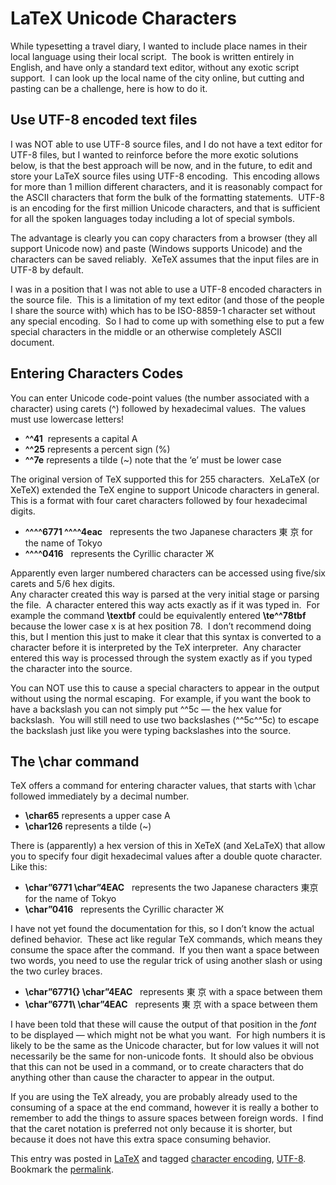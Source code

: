#  LaTeX Unicode Characters

While typesetting a travel diary, I wanted to include place names in their local language using their local script.  The book is written entirely in English, and have only a standard text editor, without any exotic script support.  I can look up the local name of the city online, but cutting and pasting can be a challenge, here is how to do it.

## Use UTF-8 encoded text files

I was NOT able to use UTF-8 source files, and I do not have a text editor for UTF-8 files, but I wanted to reinforce before the more exotic solutions below, is that the best approach will be now, and in the future, to edit and store your LaTeX source files using UTF-8 encoding.  This encoding allows  for more than 1 million different characters, and it is reasonably compact for the ASCII characters that form the bulk of the formatting statements.  UTF-8 is an encoding for the first million Unicode characters, and that is sufficient for all the spoken languages today including a lot of special symbols.  

The advantage is clearly you can copy characters from a browser (they all support Unicode now) and paste (Windows supports Unicode) and the characters can be saved reliably.  XeTeX assumes that the input files are in UTF-8 by default.  

I was in a position that I was not able to use a UTF-8 encoded characters in the source file.  This is a limitation of my text editor (and those of the people I share the source with) which has to be ISO-8859-1 character set without any special encoding.  So I had to come up with something else to put a few special characters in the middle or an otherwise completely ASCII document.

## Entering Characters Codes

You can enter Unicode code-point values (the number associated with a character) using carets (^) followed by hexadecimal values.  The values must use lowercase letters!

*   **^^41**  represents a capital A
*   **^^25** represents a percent sign (%)
*   **^^7e** represents a tilde (~) note that the ‘e’ must be lower case

The original version of TeX supported this for 255 characters.  XeLaTeX (or XeTeX) extended the TeX engine to support Unicode characters in general.   This is a format with four caret characters followed by four hexadecimal digits.

*   **^^^^6771 ^^^^4eac**   represents the two Japanese characters 東 京 for the name of Tokyo
*   **^^^^0416**   represents the Cyrillic character Ж

Apparently even larger numbered characters can be accessed using five/six carets and 5/6 hex digits.  
Any character created this way is parsed at the very initial stage or parsing the file.  A character entered this way acts exactly as if it was typed in.  For example the command **\\textbf** could be equivalently entered **\\te^^78tbf** because the lower case x is at hex position 78.  I don’t recommend doing this, but I mention this just to make it clear that this syntax is converted to a character before it is interpreted by the TeX interpreter.  Any character entered this way is processed through the system exactly as if you typed the character into the source.

You can NOT use this to cause a special characters to appear in the output without using the normal escaping.  For example, if you want the book to have a backslash you can not simply put ^^5c — the hex value for backslash.  You will still need to use two backslashes (^^5c^^5c) to escape the backslash just like you were typing backslashes into the source.

## The \\char command

TeX offers a command for entering character values, that starts with \\char followed immediately by a decimal number.

*   **\\char65** represents a upper case A
*   **\\char126** represents a tilde (~)

There is (apparently) a hex version of this in XeTeX (and XeLaTeX) that allow you to specify four digit hexadecimal values after a double quote character.  Like this:

*   **\\char”6771 \\char”4EAC**   represents the two Japanese characters 東京 for the name of Tokyo
*   **\\char”0416**   represents the Cyrillic character Ж

I have not yet found the documentation for this, so I don’t know the actual defined behavior.  These act like regular TeX commands, which means they consume the space after the command.  If you then want a space between two words, you need to use the regular trick of using another slash or using the two curley braces.

*   **\\char”6771{} \\char”4EAC**   represents 東 京 with a space between them
*   **\\char”6771\\ \\char”4EAC**   represents 東 京 with a space between them

I have been told that these will cause the output of that position in the _font_ to be displayed — which might not be what you want.  For high numbers it is likely to be the same as the Unicode character, but for low values it will not necessarily be the same for non-unicode fonts.  It should also be obvious that this can not be used in a command, or to create characters that do anything other than cause the character to appear in the output.  

If you are using the TeX already, you are probably already used to the consuming of a space at the end command, however it is really a bother to remember to add the things to assure spaces between foreign words.  I find that the caret notation is preferred not only because it is shorter, but because it does not have this extra space consuming behavior.

This entry was posted in [LaTeX](https://agiletribe.purplehillsbooks.com/category/latex/) and tagged [character encoding](https://agiletribe.purplehillsbooks.com/tag/character-encoding/), [UTF-8](https://agiletribe.purplehillsbooks.com/tag/utf-8/). Bookmark the [permalink](https://agiletribe.purplehillsbooks.com/2015/04/07/adding-unicode-characters-to-latex-documents/ "Permalink to Adding Unicode Characters to LaTeX documents").